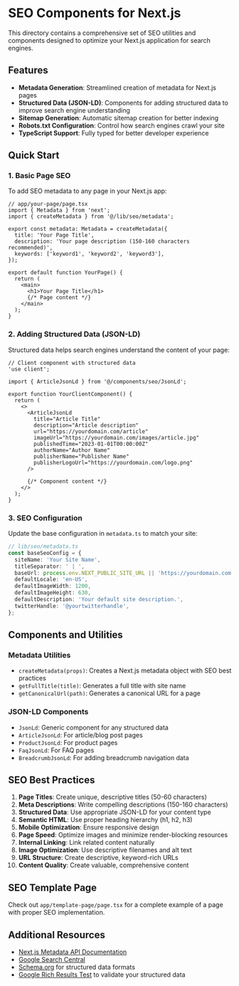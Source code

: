 # SEO Components for Next.js

This directory contains a comprehensive set of SEO utilities and components designed to optimize your Next.js application for search engines.

## Features

- **Metadata Generation**: Streamlined creation of metadata for Next.js pages
- **Structured Data (JSON-LD)**: Components for adding structured data to improve search engine understanding
- **Sitemap Generation**: Automatic sitemap creation for better indexing
- **Robots.txt Configuration**: Control how search engines crawl your site
- **TypeScript Support**: Fully typed for better developer experience

## Quick Start

### 1. Basic Page SEO

To add SEO metadata to any page in your Next.js app:

```tsx
// app/your-page/page.tsx
import { Metadata } from 'next';
import { createMetadata } from '@/lib/seo/metadata';

export const metadata: Metadata = createMetadata({
  title: 'Your Page Title',
  description: 'Your page description (150-160 characters recommended)',
  keywords: ['keyword1', 'keyword2', 'keyword3'],
});

export default function YourPage() {
  return (
    <main>
      <h1>Your Page Title</h1>
      {/* Page content */}
    </main>
  );
}
```

### 2. Adding Structured Data (JSON-LD)

Structured data helps search engines understand the content of your page:

```tsx
// Client component with structured data
'use client';

import { ArticleJsonLd } from '@/components/seo/JsonLd';

export function YourClientComponent() {
  return (
    <>
      <ArticleJsonLd 
        title="Article Title"
        description="Article description"
        url="https://yourdomain.com/article"
        imageUrl="https://yourdomain.com/images/article.jpg"
        publishedTime="2023-01-01T00:00:00Z"
        authorName="Author Name"
        publisherName="Publisher Name"
        publisherLogoUrl="https://yourdomain.com/logo.png"
      />
      
      {/* Component content */}
    </>
  );
}
```

### 3. SEO Configuration

Update the base configuration in `metadata.ts` to match your site:

```ts
// lib/seo/metadata.ts
const baseSeoConfig = {
  siteName: 'Your Site Name',
  titleSeparator: ' | ',
  baseUrl: process.env.NEXT_PUBLIC_SITE_URL || 'https://yourdomain.com',
  defaultLocale: 'en-US',
  defaultImageWidth: 1200,
  defaultImageHeight: 630,
  defaultDescription: 'Your default site description.',
  twitterHandle: '@yourtwitterhandle',
};
```

## Components and Utilities

### Metadata Utilities

- `createMetadata(props)`: Creates a Next.js metadata object with SEO best practices
- `getFullTitle(title)`: Generates a full title with site name
- `getCanonicalUrl(path)`: Generates a canonical URL for a page

### JSON-LD Components

- `JsonLd`: Generic component for any structured data
- `ArticleJsonLd`: For article/blog post pages
- `ProductJsonLd`: For product pages
- `FaqJsonLd`: For FAQ pages
- `BreadcrumbJsonLd`: For adding breadcrumb navigation data

## SEO Best Practices

1. **Page Titles**: Create unique, descriptive titles (50-60 characters)
2. **Meta Descriptions**: Write compelling descriptions (150-160 characters)
3. **Structured Data**: Use appropriate JSON-LD for your content type
4. **Semantic HTML**: Use proper heading hierarchy (h1, h2, h3)
5. **Mobile Optimization**: Ensure responsive design
6. **Page Speed**: Optimize images and minimize render-blocking resources
7. **Internal Linking**: Link related content naturally
8. **Image Optimization**: Use descriptive filenames and alt text
9. **URL Structure**: Create descriptive, keyword-rich URLs
10. **Content Quality**: Create valuable, comprehensive content

## SEO Template Page

Check out `app/template-page/page.tsx` for a complete example of a page with proper SEO implementation.

## Additional Resources

- [Next.js Metadata API Documentation](https://nextjs.org/docs/app/api-reference/functions/generate-metadata)
- [Google Search Central](https://developers.google.com/search)
- [Schema.org](https://schema.org/) for structured data formats
- [Google Rich Results Test](https://search.google.com/test/rich-results) to validate your structured data 
